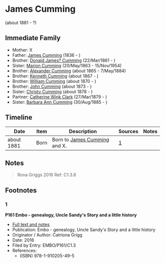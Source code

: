﻿---
layout: person
subject_key: i64418166
permalink: /people/i64418166
---

# James Cumming
(about 1881 - ?)

## Immediate Family

* Mother: X
* Father: [James Cumming](./@66384942@-james-cumming-b1836-d.md) (1836 - )
* Brother: [Donald James? Cumming](./@20465544@-donald-james-cumming-b1861-3-22-d.md) (22/Mar/1861 - )
* Sister: [Marion Cumming](./@59851647@-marion-cumming-b1863-5-20-d1954-11-15.md) (20/May/1863 - 15/Nov/1954)
* Brother: [Alexander Cumming](./@7306221@-alexander-cumming-b1865-d1884-5-7.md) (about 1865 - 7/May/1884)
* Brother: [Kenneth Cumming](./@14447152@-kenneth-cumming-b1867-d.md) (about 1867 - )
* Brother: [William Cumming](./@10016098@-william-cumming-b1870-d.md) (about 1870 - )
* Brother: [John Cumming](./@87723702@-john-cumming-b1873-d.md) (about 1873 - )
* Sister: [Christy Cumming](./@94377968@-christy-cumming-b1878-d.md) (about 1878 - )
* Partner: [Catherine Wink Clark](./@35162161@-catherine-wink-clark-b1879-3-27-d.md) (27/Mar/1879 - )
* Sister: [Barbara Ann Cumming](./@57039529@-barbara-ann-cumming-b1885-8-30-d.md) (30/Aug/1885 - )

## Timeline

Date | Item | Description | Sources | Notes
---|---|---|---|---
about 1881 | Born | Born to [James Cumming](./@66384942@-james-cumming-b1836-d.md) and X. | [1](#1) | 

## Notes

> Rona Griggs 2016 Ref: C1.3.8
>


## Footnotes

### 1

**P161 Embo - genealogy, Uncle Sandy's Story and a little history**

* [Full text and notes](../sources/@95058656@-p161-embo-genealogy,-uncle-sandy's-story-and-a-little-history.md)
* Publication: Embo - genealogy, Uncle Sandy's Story and a little history
* Originator / Author: Catriona Grigg
* Date: 2016
* Filed by Entry: EMBO/P161/C1.3
* References: 
  * (ISBN) 978-1-910205-49-5

